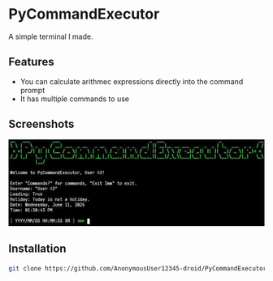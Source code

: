 # PyCommandExecutor

A simple terminal I made.

## Features

- You can calculate arithmec expressions directly into the command prompt
- It has multiple commands to use

## Screenshots

![Terminal Screenshot](screenshot.png)



## Installation

```bash
git clone https://github.com/AnonymousUser12345-droid/PyCommandExecutor && cd PyCommandExecutor && pip install -r requirements.txt

